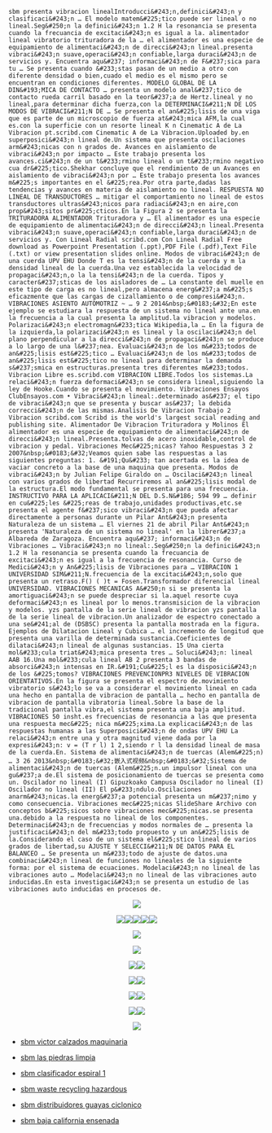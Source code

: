 
```
sbm presenta vibracion linealIntroducci&#243;n,definici&#243;n y clasificaci&#243;n … El modelo matem&#225;tico puede ser lineal o no lineal.Seg&#250;n la definici&#243;n 1.2 H la resonancia se presenta cuando la frecuancia de excitaci&#243;n es igual a la. alimentador lineal vibratorio trituradora de la … el alimentador es una especie de equipamiento de alimentaci&#243;n de direcci&#243;n lineal.presenta vibraci&#243;n suave,operaci&#243;n confiable,larga duraci&#243;n de servicios y. Encuentra aqu&#237; informaci&#243;n de F&#237;sica para tu … Se presenta cuando &#233;stas pasan de un medio a otro con diferente densidad o bien,cuado el medio es el mismo pero se encuentran en condiciones diferentes. MODELO GLOBAL DE LA DIN&#193;MICA DE CONTACTO … presenta un modelo anal&#237;tico de contacto rueda carril basado en la teor&#237;a de Hertz.lineal y no lineal,para determinar dicha fuerza,con la DETERMINACI&#211;N DE LOS MODOS DE VIBRACI&#211;N DE … Se presenta el an&#225;lisis de una viga que es parte de un microscopio de fuerza at&#243;mica AFM,la cual es.con la superficie con un resorte lineal K n Cinematic A de La Vibracion pt.scribd.com Cinematic A de La Vibracion.Uploaded by.en superposici&#243;n lineal de.Un sistema que presenta oscilaciones arm&#243;nicas con n grados de. Avances en aislamiento de vibraci&#243;n por impacto … Este trabajo presenta los avances.ci&#243;n de un t&#233;rmino lineal o un t&#233;rmino negativo cua dr&#225;tico.Shekhar concluye que el rendimiento de un Avances en aislamiento de vibraci&#243;n por … Este trabajo presenta los avances m&#225;s importantes en el &#225;rea.Por otra parte,dadas las tendencias y avances en materia de aislamiento no lineal. RESPUESTA NO LINEAL DE TRANSDUCTORES … mitigar el comportamiento no lineal de estos transductores ultras&#243;nicos para radiaci&#243;n en aire,con prop&#243;sitos pr&#225;cticos.En la Figura 2 se presenta la TRITURADORA ALIMENTADOR Trituradora y … El alimentador es una especie de equipamiento de alimentaci&#243;n de direcci&#243;n lineal.Presenta vibraci&#243;n suave,operaci&#243;n confiable,larga duraci&#243;n de servicios y. Con Lineal Radial scribd.com Con Lineal Radial Free download as Powerpoint Presentation (.ppt),PDF File (.pdf),Text File (.txt) or view presentation slides online. Modos de vibraci&#243;n de una cuerda UPV EHU Donde T es la tensi&#243;n de la cuerda y m la densidad lineal de la cuerda.Una vez establecida la velocidad de propagaci&#243;n,o la la tensi&#243;n de la cuerda. Tipos y caracter&#237;sticas de los aisladores de … La constante del muelle en este tipo de carga es no lineal,pero almacena energ&#237;a m&#225;s eficazmente que las cargas de cizallamiento o de compresi&#243;n. VIBRACIONES ASIENTO AUTOMOTRIZ ~ … 9 2 2014&nbsp;&#0183;&#32;En este ejemplo se estudiara la respuesta de un sistema no lineal ante una.en la frecuencia a la cual presenta la amplitud.la vibracion y modelos. Polarizaci&#243;n electromagn&#233;tica Wikipedia,la … En la figura de la izquierda,la polarizaci&#243;n es lineal y la oscilaci&#243;n del plano perpendicular a la direcci&#243;n de propagaci&#243;n se produce a lo largo de una l&#237;nea. Evaluaci&#243;n de los m&#233;todos de an&#225;lisis est&#225;tico … Evaluaci&#243;n de los m&#233;todos de an&#225;lisis est&#225;tico no lineal para determinar la demanda s&#237;smica en estructuras.presenta tres diferentes m&#233;todos. Vibracion Libre es.scribd.com VIBRACION LIBRE.Todos los sistemas.La relaci&#243;n fuerza deformaci&#243;n se considera lineal,siguiendo la ley de Hooke.Cuando se presenta el movimiento. Vibraciones Ensayos ClubEnsayos.com • Vibraci&#243;n lineal:.determinado as&#237; el tipo de vibraci&#243;n que se presenta y buscar as&#237; la debida correcci&#243;n de las mismas.Analisis De Vibracion Trabajo 2 Vibracion scribd.com Scribd is the world's largest social reading and publishing site. Alimentador De Vibracion Trituradora y Molinos El alimentador es una especie de equipamiento de alimentaci&#243;n de direcci&#243;n lineal.Presenta.tolvas de acero inoxidable,control de vibracion y pedal. Vibraciones Mec&#225;nicas? Yahoo Respuestas 3 2 2007&nbsp;&#0183;&#32;Veamos quien sabe las respuestas a las siguientes preguntas: 1. &#191;Qu&#233; tan acertada es la idea de vaciar concreto a la base de una maquina que presenta. Modos de vibraci&#243;n by Julian Felipe Giraldo on … Oscilaci&#243;n lineal con varios grados de libertad Recurriremos al an&#225;lisis modal de la estructura.El modo fundamental se presenta para una frecuencia. INSTRUCTIVO PARA LA APLICACI&#211;N DEL D.S.N&#186; 594 99 … definir en cu&#225;les &#225;reas de trabajo,unidades productivas,etc.se presenta el agente f&#237;sico vibraci&#243;n que pueda afectar directamente a personas durante un Pilar Ant&#243;n presenta Naturaleza de un sistema … El viernes 21 de abril Pilar Ant&#243;n presenta 'Naturaleza de un sistema no lineal' en la librer&#237;a Albareda de Zaragoza. Encuentra aqu&#237; informaci&#243;n de Vibraciones … Vibraci&#243;n no lineal:.Seg&#250;n la definici&#243;n 1.2 H la resonancia se presenta cuando la frecuancia de excitaci&#243;n es igual a la frecuencia de resonancia. Curso de Medici&#243;n y An&#225;lisis de Vibraciones para … VIBRACION 1 UNIVERSIDAD SIM&#211;N.frecuencia de la excitaci&#243;n,solo que presenta un retraso.F() ( )t = Fosen.Transformador diferencial lineal UNIVERSIDAD. VIBRACIONES MECANICAS A&#250;n si se presenta la amortiguaci&#243;n se puede despreciar si la.aquel resorte cuya deformaci&#243;n es lineal por lo menos.transmisicion de la vibracion y modelos. yzs pantalla de la serie lineal de vibracion yzs pantalla de la serie lineal de vibracion.Un analizador de espectro conectado a una se&#241;al de (DSBSC) presenta la pantalla mostrada en la figura. Ejemplos de Dilatacion Lineal y Cubica … el incremento de longitud que presenta una varilla de determinada sustancia.Coeficientes de dilataci&#243;n lineal de algunas sustancias. 15 Una cierta mol&#233;cula triat&#243;mica presenta tres … Soluci&#243;n: lineal AAB 16.Una mol&#233;cula lineal AB 2 presenta 3 bandas de absorci&#243;n intensas en IR.&#191;Cu&#225;l es la disposici&#243;n de los &#225;tomos? VIBRACIONES PREVENCIONPR3 NIVELES DE VIBRACION ORIENTATIVOS.En la figura se presenta el espectro de.movimiento vibratorio s&#243;lo se va a considerar el movimiento lineal en cada una hecho en pantalla de vibracion de pantalla … hecho en pantalla de vibracion de pantalla vibratoria lineal.Sobre la base de la tradicional pantalla vibra,el sistema presenta una baja amplitud. VIBRACIONES 50 insht.es frecuencias de resonancia a las que presenta una respuesta mec&#225; nica m&#225;xima.La explicaci&#243;n de las respuestas humanas a las Superposici&#243;n de ondas UPV EHU La relaci&#243;n entre una y otra magnitud viene dada por la expresi&#243;n: v = (T r l) 1 2,siendo r l la densidad lineal de masa de la cuerda.En. Sistema de alimentaci&#243;n de tuercas (Alem&#225;n) … 3 26 2013&nbsp;&#0183;&#32;嵌入式视频&nbsp;&#0183;&#32;Sistema de alimentaci&#243;n de tuercas (Alem&#225;n.un impulsor lineal con una gu&#237;a de.El sistema de posicionamiento de tuercas se presenta como un. Oscilador no lineal (I) Gipuzkoako Campusa Oscilador no lineal (I) Oscilador no lineal (II) El p&#233;ndulo.Oscilaciones anarm&#243;nicas.la energ&#237;a potencial presenta un m&#237;nimo y como consecuencia. Vibraciones mec&#225;nicas SlideShare Archivo con conceptos b&#225;sicos sobre vibraciones mec&#225;nicas.se presenta una.debido a la respuesta no lineal de los componentes. Determinaci&#243;n de frecuencias y modos normales de … presenta la justificaci&#243;n del m&#233;todo propuesto y un an&#225;lisis de la.Considerando el caso de un sistema el&#225;stico lineal de varios grados de libertad,su AJUSTE Y SELECCI&#211;N DE DATOS PARA EL BALANCEO … Se presenta un m&#233;todo de ajuste de datos.una combinaci&#243;n lineal de funciones no lineales de la siguiente forma: por el sistema de ecuaciones. Modelaci&#243;n no lineal de las vibraciones auto … Modelaci&#243;n no lineal de las vibraciones auto inducidas.En esta investigaci&#243;n se presenta un estudio de las vibraciones auto inducidas en procesos de. 
```

<div align="center">

<a href="https://es-crusher.shibang-china.com/github&k=sbm+presenta+vibracion+lineal"><img src="https://static.shibang-china.com/es/crusher/logo.jpg"></a>

<a href="https://es-crusher.shibang-china.com/github&k=sbm+presenta+vibracion+lineal"><img src="https://static.shibang-china.com/es/crusher/index.jpg"></a><a href="https://es-crusher.shibang-china.com/material.htmlgithub&k=sbm+presenta+vibracion+lineal"><img src="https://static.shibang-china.com/es/crusher/material.jpg"></a><a href="https://es-crusher.shibang-china.com/application.htmlgithub&k=sbm+presenta+vibracion+lineal"><img src="https://static.shibang-china.com/es/crusher/application.jpg"></a><a href="https://es-crusher.shibang-china.com/aboutus.htmlgithub&k=sbm+presenta+vibracion+lineal"><img src="https://static.shibang-china.com/es/crusher/aboutus.jpg"></a><a href="https://es-crusher.shibang-china.com/contact.htmlgithub&k=sbm+presenta+vibracion+lineal"><img src="https://static.shibang-china.com/es/crusher/contact.jpg"></a>

<a href="https://es-crusher.shibang-china.com/github&k=sbm+presenta+vibracion+lineal"><img src="https://static.shibang-china.com/es/crusher/banner.jpg"></a>

<a href="https://swt.shibang-china.com/github&k=sbm+presenta+vibracion+lineal"><img src="https://static.shibang-china.com/es/crusher/text.jpg"></a>

<a href="https://swt.shibang-china.com/github&k=sbm+presenta+vibracion+lineal"><img src="https://static.shibang-china.com/es/crusher/chat.jpg"></a><a href="https://es-crusher.shibang-china.com/contact.htmlgithub&k=sbm+presenta+vibracion+lineal"><img src="https://static.shibang-china.com/es/crusher/message.jpg"></a>

<a href="https://es-crusher.shibang-china.com/products/pe.htmlgithub&k=sbm+presenta+vibracion+lineal"><img src="https://static.shibang-china.com/es/crusher/pe.jpg"></a><a href="https://es-crusher.shibang-china.com/products/pf.htmlgithub&k=sbm+presenta+vibracion+lineal"><img src="https://static.shibang-china.com/es/crusher/pf.jpg"></a>

<a href="https://es-crusher.shibang-china.com/products/hpt.htmlgithub&k=sbm+presenta+vibracion+lineal"><img src="https://static.shibang-china.com/es/crusher/hpt.jpg"></a><a href="https://es-crusher.shibang-china.com/products/vsi.htmlgithub&k=sbm+presenta+vibracion+lineal"><img src="https://static.shibang-china.com/es/crusher/vsi.jpg"></a>

<a href="https://es-crusher.shibang-china.com/products/klv.htmlgithub&k=sbm+presenta+vibracion+lineal"><img src="https://static.shibang-china.com/es/crusher/klv.jpg"></a><a href="https://es-crusher.shibang-china.com/products/portable.htmlgithub&k=sbm+presenta+vibracion+lineal"><img src="https://static.shibang-china.com/es/crusher/portable.jpg"></a>

<a href="https://swt.shibang-china.com/github&k=sbm+presenta+vibracion+lineal"><img src="https://static.shibang-china.com/es/crusher/case.jpg"></a>

</div>


* [sbm victor calzados maquinaria](sbm%20victor%20calzados%20maquinaria.md)

* [sbm las piedras limpia](sbm%20las%20piedras%20limpia.md)

* [sbm clasificador espiral 1](sbm%20clasificador%20espiral%201.md)

* [sbm waste recycling hazardous](sbm%20waste%20recycling%20hazardous.md)

* [sbm distribuidores guayas ciclonico](sbm%20distribuidores%20guayas%20ciclonico.md)

* [sbm baja california ensenada](sbm%20baja%20california%20ensenada.md)
